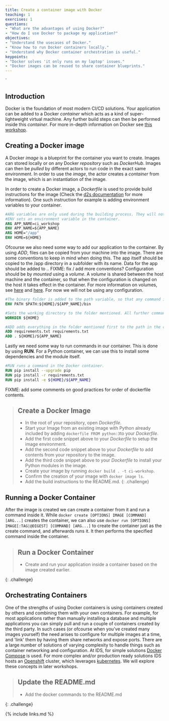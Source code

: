 ```yaml
---
title: Create a container image with Docker
teaching: 1
exercises: 1
questions:
- "What are the advantages of using Docker?"
- "How do I use Docker to package my application?"
objectives:
- "Understand the usecases of Docker."
- "Know how to run Docker containers locally."
- "Understand why Docker container orchestration is useful."
keypoints:
- "Docker solves 'it only runs on my laptop' issues."
- "Docker images can be reused to share container blueprints."
---
```

`
## Introduction
Docker is the foundation of most modern CI/CD solutions. Your application can be added to a Docker *container* which acts as a kind of super-lightweight virtual machine. Any further build steps can then be performed inside this *container*. For more in-depth information on Docker see [this workshop](https://github.com/MaastrichtU-IDS/docker-workshop).

## Creating a Docker image
A Docker *image* is a blueprint for the container you want to create. Images can stored locally or on any Docker *repository* such as *DockerHub*. Images can then be *pulled* by different actors to run code in the exact same environment. In order to use the *image*, the actor creates a *container* from the image, which is an instantiation of the image.

In order to create a Docker image, a *Dockerfile* is used to provide build instructions for the image (Check the [d2s documentation](https://maastrichtu-ids.github.io/dsri-documentation/docs/deploy-from-dockerhub#define-a-dockerfile) for more information). One such instruction for example is adding environment variables to your container.

```dockerfile
#ARG variables are only used during the building process. They will not be available in the container. ```
#ENV sets an environment variable in the container.
ARG APP_NAME=ci_workshop
ENV APP_NAME=${APP_NAME}
ARG HOME="/app"
ENV HOME=${HOME}
```

Ofcourse we also need some way to add our application to the container. By using *ADD*, files can be copied from your machine into the image. There are some conventions to keep in mind when doing this. The app itself should be copied to the /app directory in a subfolder with its name. Data for the app should be added to .. FIXME: fix / add more conventions?
Configuration should be by *mounted* using a *volume*. A *volume* is shared between the host machine and the container, so that when the configuration is changed on the host it takes effect in the container. For more information on volumes, see [here](https://d2s.semanticscience.org/docs/guide-docker) and [here](https://docs.docker.com/storage/volumes/). For now we will not be using any configuration.

```dockerfile
#The binary folder is added to the path variable, so that any command in it can be run without specifying the path.
ENV PATH $PATH:${HOME}/${APP_NAME}/bin

#Sets the working directory to the folder mentioned. All further commands will be run from this path.
WORKDIR ${HOME}

#ADD adds everything in the folder mentioned first to the path in the container specified as the second parameter.
ADD requirements.txt requirements.txt
ADD . ${HOME}/${APP_NAME}
```

Lastly we need some way to run commands in our container. This is done by using **RUN**. For a Python container, we can use this to install some dependencies and the module itself.

```dockerfile
#RUN runs a command in the Docker container.
RUN pip install --upgrade pip
RUN pip install -r requirements.txt
RUN pip install -e ${HOME}/${APP_NAME}
```
FIXME: add some comments on good practices for order of dockerfile contents.

> ## Create a Docker Image
> * In the root of your repository, open *Dockerfile*.
> * Start your Image from an existing image with Python already included by adding ```dockerfile FROM python:3```to your *Dockerfile*.
> * Add the first code snippet above to your *Dockerfile* to setup the image environment. 
> * Add the second code snippet above to your *Dockerfile* to add contents from your repository to the image.
> * Add the third code snippet above to your *Dockerfile* to install your Python modules in the image.
> * Create your image by running ```docker build . -t ci-workshop```.
> * Confirm the creation of your image with ```docker image ls```.
> * Add the build instructions to the README.md.
{: .challenge}

## Running a Docker Container

After the image is created we can create a container from it and run a command inside it. While ```docker create [OPTIONS] IMAGE [COMMAND] [ARG...]``` creates the container, we can also use ```docker run [OPTIONS] IMAGE[:TAG|@DIGEST] [COMMAND] [ARG...]``` to create the container just as the create command, and afterwards runs it. It then performs the specified command inside the container.

> ## Run a Docker Container
>
> *   Create and run your application inside a container based on the image created earlier.
>
{: .challenge}

## Orchestrating Containers

One of the strengths of using Docker containers is using containers created by others and combining them with your own containers. For example, for most applications rather than manually installing a database and multiple applications you can simply pull and run a couple of containers created by the third party. In such cases (or ofcourse when you've created many images yourself) the need arises to configure for multiple images at a time, and 'link' them by having them share networks and expose ports.
There are a large number of solutions of varying complexity to handle things such as container networking and configuration. At IDS, for simple solutions [Docker Compose](https://docs.docker.com/compose/) is used. For more complex and/or production ready solutions IDS hosts an [Openshift](https://www.openshift.com/learn/what-is-openshift) cluster, which leverages [kubernetes](https://kubernetes.io/docs/concepts/overview/what-is-kubernetes/). We will explore these concepts in later workshops. 

> ## Update the README.md
>
> *  Add the docker commands to the README.md
>
{: .challenge}

{% include links.md %}
